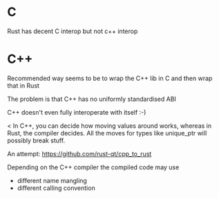 
# C

Rust has decent C interop but not c++ interop

# C++

Recommended way seems to be to wrap the C++ lib in C and then wrap that in Rust

The problem is that C++ has no uniformly standardised ABI

C++ doesn't even fully interoperate with itself :-)

< In C++, you can decide how moving values around works, whereas in Rust, the
compiler decides. All the moves for types like unique_ptr will possibly break
stuff.

An attempt: https://github.com/rust-qt/cpp_to_rust

Depending on the C++ compiler the compiled code may use

* different name mangling
* different calling convention
